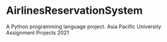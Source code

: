# AirlinesReservationSystem
A Python programming language project. Asia Pacific University Assignment Projects 2021 
